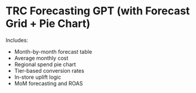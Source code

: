 # TRC Forecasting GPT (with Forecast Grid + Pie Chart)

Includes:
- Month-by-month forecast table
- Average monthly cost
- Regional spend pie chart
- Tier-based conversion rates
- In-store uplift logic
- MoM forecasting and ROAS